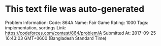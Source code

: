 # This text file was auto-generated

Problem Information:
Code: 864A
Name: Fair Game
Rating: 1000
Tags: implementation, sortings
Link: https://codeforces.com/contest/864/problem/A
Submitted At: 2017-09-25 16:43:03 GMT+0600 (Bangladesh Standard Time)